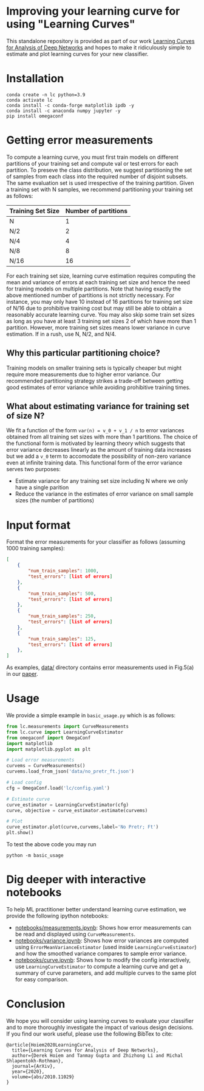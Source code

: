# Improving your learning curve for using "Learning Curves"
This standalone repository is provided as part of our work [Learning Curves for Analysis of Deep Networks](https://arxiv.org/abs/2010.11029?) and hopes to make it ridiculously simple to estimate and plot learning curves for your new classifier. 

# Installation
```
conda create -n lc python=3.9
conda activate lc
conda install -c conda-forge matplotlib ipdb -y
conda install -c anaconda numpy jupyter -y
pip install omegaconf
```

# Getting error measurements
To compute a learning curve, you must first train models on different partitions of your training set and compute val or test errors for each partition. To preseve the class distribution, we suggest partitioning the set of samples from each class into the required number of disjoint subsets. The same evaluation set is used irrespective of the training partition. Given a training set with N samples, we recommend partitioning your training set as follows:


| Training Set Size | Number of partitions |
|-------------------|----------------------|
| N                 | 1                    |
| N/2               | 2                    |
| N/4               | 4                    |
| N/8               | 8                    |
| N/16              | 16                   |


For each training set size, learning curve estimation requires computing the mean and variance of errors at each training set size and hence the need for training models on multiple partitions. Note that having exactly the above mentioned number of partitions is not strictly necessary. For instance, you may only have 10 instead of 16 partitions for training set size of N/16 due to prohibitive training cost but may still be able to obtain a reasonably accurate learning curve. You may also skip some train set sizes as long as you have at least 3 training set sizes 2 of which have more than 1 partition. However, more training set sizes means lower variance in curve estimation. If in a rush, use N, N/2, and N/4.

## Why this particular partitioning choice?
Training models on smaller training sets is typically cheaper but might require more measurements due to higher error variance. Our recommended partitioning strategy strikes a trade-off between getting good estimates of error variance while avoiding prohibitive training times.   

## What about estimating variance for training set of size N?
We fit a function of the form `var(n) = v_0 + v_1 / n` to error variances obtained from all training set sizes with more than 1 partitions. The choice of the functional form is motivated by learning theory which suggests that error variance decreases linearly as the amount of training data increases but we add a `v_0` term to accomodate the possibility of non-zero variance even at infinite training data. This functional form of the error variance serves two purposes:

- Estimate variance for any training set size including N where we only have a single parition
- Reduce the variance in the estimates of error variance on small sample sizes (the number of partitions) 

# Input format
Format the error measurements for your classifier as follows (assuming 1000 training samples):
```json
[
    {
        "num_train_samples": 1000,
        "test_errors": [list of errors]
    },
    {
        "num_train_samples": 500,
        "test_errors": [list of errors]
    },
    {
        "num_train_samples": 250,
        "test_errors": [list of errors]
    },
    {
        "num_train_samples": 125,
        "test_errors": [list of errors]
    },
]
```
As examples, [data/](data/) directory contains error measurements used in Fig.5(a) in our [paper](https://arxiv.org/abs/2010.11029?).

# Usage
We provide a simple example in `basic_usage.py` which is as follows:
```python
from lc.measurements import CurveMeasurements
from lc.curve import LearningCurveEstimator
from omegaconf import OmegaConf
import matplotlib
import matplotlib.pyplot as plt

# Load error measurements
curvems = CurveMeasurements()
curvems.load_from_json('data/no_pretr_ft.json')

# Load config
cfg = OmegaConf.load('lc/config.yaml')

# Estimate curve
curve_estimator = LearningCurveEstimator(cfg)
curve, objective = curve_estimator.estimate(curvems)

# Plot
curve_estimator.plot(curve,curvems,label='No Pretr; Ft')
plt.show()
```

To test the above code you may run 
```
python -m basic_usage
```

# Dig deeper with interactive notebooks
To help ML practitioner better understand learning curve estimation, we provide the following ipython notebooks:

- [notebooks/measurements.ipynb](notebooks/measurements.ipynb): Shows how error measurements can be read and displayed using `CurveMeasurements`.
- [notebooks/variance.ipynb](notebooks/variance.ipynb): Shows how error variances are computed using `ErrorMeanVarianceEstimator` (used inside `LearningCurveEstimator`) and how the smoothed variance compares to sample error variance.
- [notebooks/curve.ipynb](notebooks/curve.ipynb): Shows how to modify the config interactively, use `LearningCurveEstimator` to compute a learning curve and get a summary of curve parameters, and add multiple curves to the same plot for easy comparison.

# Conclusion
We hope you will consider using learning curves to evaluate your classifier and to more thoroughly investigate the impact of various design decisions. If you find our work useful, please use the following BibTex to cite:
```
@article{Hoiem2020LearningCurve,
  title={Learning Curves for Analysis of Deep Networks},
  author={Derek Hoiem and Tanmay Gupta and Zhizhong Li and Michal Shlapentokh-Rothman},
  journal={ArXiv},
  year={2020},
  volume={abs/2010.11029}
}
```
